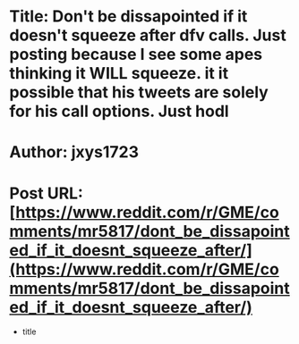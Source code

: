 # Title: Don't be dissapointed if it doesn't squeeze after dfv calls. Just posting because I see some apes thinking it WILL squeeze. it it possible that his tweets are solely for his call options. Just hodl
# Author: jxys1723
# Post URL: [https://www.reddit.com/r/GME/comments/mr5817/dont_be_dissapointed_if_it_doesnt_squeeze_after/](https://www.reddit.com/r/GME/comments/mr5817/dont_be_dissapointed_if_it_doesnt_squeeze_after/)


* title